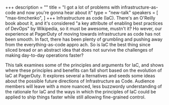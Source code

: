 +++
description = ""
title = "I got a lot of problems with infrastructure-as-code and now you're gonna hear about it"
type = "new-talk"
speakers = [
        "max-timchenko",
]
+++
Infrastructure as code (IaC). There's an O'Reilly book about it, and it's considered "a key attribute of enabling best practices of DevOps" by Wikipedia, so it must be awesome, mustn't it? Ho
wever, our experience at PagerDuty of moving towards infrastructure as code has not been smooth. In fact, there has been plenty of grumbling and pushing away from the everything-as-code appro
ach. So is IaC the best thing since sliced bread or an abstract idea that does not survive the challenges of making day-to-day operations faster?

This talk examines some of the principles and arguments for IaC, and shows where these principles and benefits can fall short based on the evolution of IaC at PagerDuty. It explores several a
lternatives and seeds some ideas about the possible future directions of Infrastructure as Code. Audience members will leave with a more nuanced, less buzzwordy understanding of the rationale
 for IaC and the ways in which the principles of IaC could be applied to ship things faster while still allowing fine-grained control.